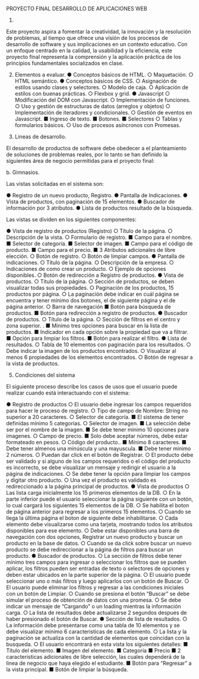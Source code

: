 PROYECTO FINAL DESARROLLO DE APLICACIONES WEB

1.
Este proyecto aspira a fomentar la creatividad, la innovación y la resolución de problemas, al
tiempo que ofrece una visión de los procesos de desarrollo de software y sus implicaciones en
un contexto educativo. Con un enfoque centrado en la calidad, la usabilidad y la eficiencia, este
proyecto final representa la comprensión y la aplicación práctica de los principios
fundamentales socializados en clase.

2. Elementos a evaluar.
● Conceptos básicos de HTML.
○ Maquetación.
○ HTML semántico.
● Conceptos básicos de CSS.
○ Asignación de estilos usando clases y selectores.
○ Modelo de caja.
○ Aplicación de estilos con buenas prácticas.
○ Flexbox y grid.
● Javascript
○ Modificación del DOM con Javascript.
○ Implementación de funciones.
○ Uso y gestión de estructuras de datos (arreglos y objetos)
○ Implementación de iteradores y condicionales.
○ Gestión de eventos en Javascript.
■ Ingreso de texto.
■ Botones.
■ Selectores
○ Tablas y formularios básicos.
○ Uso de procesos asíncronos con Promesas.

4. Lineas de desarrollo.

El desarrollo de productos de software debe obedecer a el planteamiento de soluciones de
problemas reales, por lo tanto se han definido la siguientes área de negocio permitidas para el
proyecto final:

b. Gimnasios.

Las vistas solicitadas en el sistema son:

● Registro de un nuevo producto, Registro.
● Pantalla de Indicaciones.
● Vista de productos, con paginación de 15 elementos.
● Buscador de información por 3 atributos.
● Lista de productos resultado de la búsqueda.

Las vistas se dividen en los siguientes componentes:

● Vista de registro de productos (Registro)
○ Título de la página.
○ Descripción de la vista.
○ Formulario de registro.
■ Campo para el nombre.
■ Selector de categoría.
■ Selector de imagen.
■ Campo para el código de producto.
■ Campo para el precio.
■ 3 Atributos adicionales de libre elección.
○ Botón de registro.
○ Botón de limpiar campos.
● Pantalla de indicaciones.
○ Título de la página.
○ Descripción de la empresa.
○ Indicaciones de como crear un producto.
○ Ejemplo de opciones disponibles.
○ Botón de redirección a Registro de productos.
● Vista de productos.
○ Titulo de la página.
○ Sección de productos, se deben visualizar todas sus propiedades.
○ Paginación de los productos, 15 productos por página.
○ La paginación debe indicar en cuál página se encuentra y tener mínimo dos
botones, el de siguiente página y el de página anterior.
○ Barra de navegación
■ Botón para búsqueda de productos.
■ Botón para redirección a registro de productos.
● Buscador de productos.
○ Título de la página.
○ Sección de filtros en el centro y zona superior. .
■ Mínimo tres opciones para buscar en la lista de productos.
■ Indicador en cada opción sobre la propiedad que va a filtrar.
■ Opción para limpiar los filtros.
■ Botón para realizar el filtro.
● Lista de resultados.
○ Tabla de 10 elementos con paginación para los resultados.
○ Debe indicar la imagen de los productos encontrados.
○ Visualizar al menos 6 propiedades de los elementos encontrados.
○ Botón de regresar a la vista de productos.

5. Condiciones del sistema

El siguiente proceso describe los casos de usos que el usuario puede realizar cuando está
interactuando con el sistema:

● Registro de productos
○ El usuario debe ingresar los campos requeridos para hacer le proceso de registro.
○ Tipo de campo de Nombre: String no superior a 20 caracteres.
○ Selector de categoría.
■ El sistema de tener definidas mínimo 5 categorias.
○ Selector de imagen.
■ La selección debe ser por el nombre de la imagen.
■ Se debe tener mínimo 10 opciones para imagenes.
○ Campo de precio.
■ Solo debe aceptar números, debe estar formateado en pesos.
○ Código del producto..
■ Mínimo 8 caracteres.
■ Debe tener almenos una minúscula y una mayuscula.
■ Debe tener mínimo 2 números.
○ Puedan dar click en el botón de Registrar.
○ El producto debe ser validado y si alguno de los campos requeridos o el código
del producto es incorrecto, se debe visualizar un mensaje y redirigir el usuario a la
página de indicaciones.
○ Se debe tener la opción para limpiar los campos y digitar otro producto.
○ Una vez el producto es validado es redireccionado a la página principal de
productos.
● Vista de productos
○ Las lista carga inicialmente los 15 primeros elementos de la DB.
○ En la parte inferior puede el usuario seleccionar la página siguiente con un botón,
lo cual cargará los siguientes 15 elementos de la DB.
○ Se habilita el boton de página anterior para regresar a los primeros 15 elementos.
○ Cuando se llega la última página el boton de siguiente debe inhabilitarse.
○ Cada elemento debe visualizarse como una tarjeta, mostrando todos los
atributos disponibles para ese elemento.
○ Debe estar disponibles una barra de navegación con dos opciones, Registrar un
nuevo producto y buscar un producto en la base de datos.
○ Cuando se da click sobre buscar un nuevo producto se debe redireccionar a la
página de filtros para buscar un producto.
● Buscador de productos.
○ La sección de filtros debe tener mínimo tres campos para ingresar o seleccionar
los filtros que se pueden aplicar, los filtros pueden ser entradas de texto o
selectores de opciones y deben estar ubicados en la parte superior de la página.
○ El usuario puede seleccionar uno o más filtros y luego aplicarlos con un botón de
Buscar.
○ El usuario puede eliminar los filtros y regresar a las condiciones iniciales con un
botón de Limpiar.
○ Cuando se presiona el botón “Buscar” se debe simular el proceso de obtención de
datos con una promesa.
○ Se debe indicar un mensaje de “Cargando” o un loading mientras la información
carga.
○ La lista de resultados debe actualizarse 2 segundos despues de haber
presionado el botón de Buscar.
● Sección de lista de resultados.
○ La información debe presentarse como una tabla de 10 elementos y se debe
visualizar mínimo 6 caracteristicas de cada elemento.
○ La lista y la paginación se actualiza con la cantidad de elementos que coincidan
con la busqueda.
○ El usuario encontrará en esta vista los siguientes detalles:
■ Título del elemento.
■ Imagen del elemento.
■ Categoría
■ Precio
■ 2 caracteristicas adicionales de libre selección, las cuales dependerá de la
linea de negocio que haya elegido el estudiante.
■ Botón para “Regresar” a la vista principal.
■ Botón de limpiar la búsqueda.
